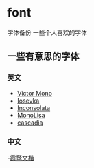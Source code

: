 # font
字体备份
一些个人喜欢的字体


## 一些有意思的字体

### 英文

- [Victor Mono](https://rubjo.github.io/victor-mono/)
- [Iosevka](https://github.com/be5invis/Iosevka)
- [Inconsolata](https://fonts.google.com/specimen/Inconsolata#about)
- [MonoLisa](https://www.monolisa.dev/)
- [cascadia](https://github.com/microsoft/cascadia-code)

### 中文

-[霞鹜文楷](https://github.com/lxgw/LxgwWenKai)
